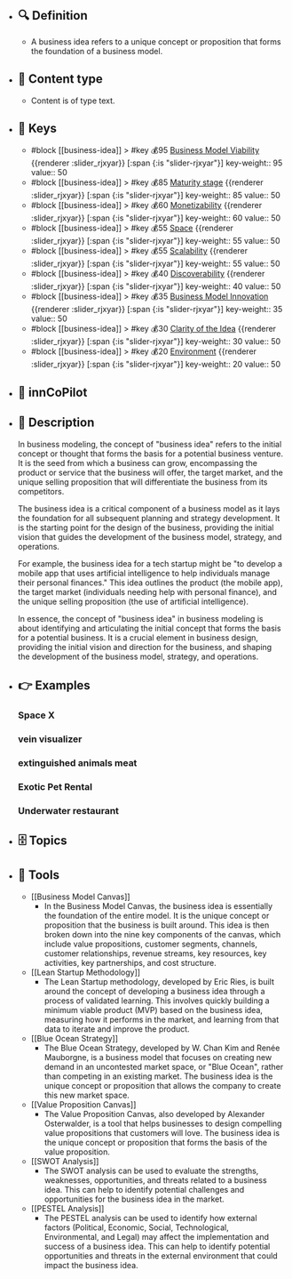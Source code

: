 - ## 🔍 Definition
  - A business idea refers to a unique concept or proposition that forms the foundation of a business model.
- ## 📰 Content type 
  - Content is of type text.
  
- ## 🔑 Keys
  - #block [[business-idea]] > #key 💰95 [Business Model Viability](https://xbokmd.github.io/plastilinn/#/docs/xBoK/sections/business-idea%2FBusiness%20Model%20Viability) {{renderer :slider_rjxyar}} [:span {:is "slider-rjxyar"}] 
    key-weight:: 95
    value:: 50
  - #block [[business-idea]] > #key 💰85 [Maturity stage](https://xbokmd.github.io/plastilinn/#/docs/xBoK/sections/business-idea%2FMaturity%20stage) {{renderer :slider_rjxyar}} [:span {:is "slider-rjxyar"}] 
    key-weight:: 85
    value:: 50
  - #block [[business-idea]] > #key 💰60 [Monetizability](https://xbokmd.github.io/plastilinn/#/docs/xBoK/sections/business-idea%2FMonetizability) {{renderer :slider_rjxyar}} [:span {:is "slider-rjxyar"}] 
    key-weight:: 60
    value:: 50
  - #block [[business-idea]] > #key 💰55 [Space](https://xbokmd.github.io/plastilinn/#/docs/xBoK/sections/business-idea%2FSpace) {{renderer :slider_rjxyar}} [:span {:is "slider-rjxyar"}] 
    key-weight:: 55
    value:: 50
  - #block [[business-idea]] > #key 💰55 [Scalability](https://xbokmd.github.io/plastilinn/#/docs/xBoK/sections/business-idea%2FScalability) {{renderer :slider_rjxyar}} [:span {:is "slider-rjxyar"}] 
    key-weight:: 55
    value:: 50
  - #block [[business-idea]] > #key 💰40 [Discoverability](https://xbokmd.github.io/plastilinn/#/docs/xBoK/sections/business-idea%2FDiscoverability) {{renderer :slider_rjxyar}} [:span {:is "slider-rjxyar"}] 
    key-weight:: 40
    value:: 50
  - #block [[business-idea]] > #key 💰35 [Business Model Innovation ](https://xbokmd.github.io/plastilinn/#/docs/xBoK/sections/business-idea%2FBusiness%20Model%20Innovation%20) {{renderer :slider_rjxyar}} [:span {:is "slider-rjxyar"}] 
    key-weight:: 35
    value:: 50
  - #block [[business-idea]] > #key 💰30 [Clarity of the Idea](https://xbokmd.github.io/plastilinn/#/docs/xBoK/sections/business-idea%2FClarity%20of%20the%20Idea) {{renderer :slider_rjxyar}} [:span {:is "slider-rjxyar"}] 
    key-weight:: 30
    value:: 50
  - #block [[business-idea]] > #key 💰20 [Environment](https://xbokmd.github.io/plastilinn/#/docs/xBoK/sections/business-idea%2FEnvironment) {{renderer :slider_rjxyar}} [:span {:is "slider-rjxyar"}] 
    key-weight:: 20
    value:: 50
- ## 🤖 innCoPilot
  
- ## 📖 Description
  In business modeling, the concept of "business idea" refers to the initial concept or thought that forms the basis for a potential business venture. It is the seed from which a business can grow, encompassing the product or service that the business will offer, the target market, and the unique selling proposition that will differentiate the business from its competitors.
  
  The business idea is a critical component of a business model as it lays the foundation for all subsequent planning and strategy development. It is the starting point for the design of the business, providing the initial vision that guides the development of the business model, strategy, and operations.
  
  For example, the business idea for a tech startup might be "to develop a mobile app that uses artificial intelligence to help individuals manage their personal finances." This idea outlines the product (the mobile app), the target market (individuals needing help with personal finance), and the unique selling proposition (the use of artificial intelligence).
  
  In essence, the concept of "business idea" in business modeling is about identifying and articulating the initial concept that forms the basis for a potential business. It is a crucial element in business design, providing the initial vision and direction for the business, and shaping the development of the business model, strategy, and operations.
- ## 👉 Examples
  ### Space X
  
  ### vein visualizer
  
  ### extinguished animals meat
  
  ### Exotic Pet Rental
  
  ### Underwater restaurant
  
- ## 🗄️ Topics
  
- ## 🧰 Tools
  - [[Business Model Canvas]]
    - In the Business Model Canvas, the business idea is essentially the foundation of the entire model. It is the unique concept or proposition that the business is built around. This idea is then broken down into the nine key components of the canvas, which include value propositions, customer segments, channels, customer relationships, revenue streams, key resources, key activities, key partnerships, and cost structure.
  - [[Lean Startup Methodology]]
    - The Lean Startup methodology, developed by Eric Ries, is built around the concept of developing a business idea through a process of validated learning. This involves quickly building a minimum viable product (MVP) based on the business idea, measuring how it performs in the market, and learning from that data to iterate and improve the product.
  - [[Blue Ocean Strategy]]
    - The Blue Ocean Strategy, developed by W. Chan Kim and Renée Mauborgne, is a business model that focuses on creating new demand in an uncontested market space, or "Blue Ocean", rather than competing in an existing market. The business idea is the unique concept or proposition that allows the company to create this new market space.
  - [[Value Proposition Canvas]]
    - The Value Proposition Canvas, also developed by Alexander Osterwalder, is a tool that helps businesses to design compelling value propositions that customers will love. The business idea is the unique concept or proposition that forms the basis of the value proposition.
  - [[SWOT Analysis]]
    - The SWOT analysis can be used to evaluate the strengths, weaknesses, opportunities, and threats related to a business idea. This can help to identify potential challenges and opportunities for the business idea in the market.
  - [[PESTEL Analysis]]
    - The PESTEL analysis can be used to identify how external factors (Political, Economic, Social, Technological, Environmental, and Legal) may affect the implementation and success of a business idea. This can help to identify potential opportunities and threats in the external environment that could impact the business idea.

